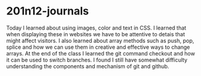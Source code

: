 # 201n12-journals
Today I learned about using images, color and text in CSS. I learned that when displaying these in websites we have to be attentive to detais that might affect visitors. I also learned about array methods such as push, pop, splice and how we can use them in creative and effective ways to change arrays. At the end of the class I learned the git command checkout and how it can be used to switch branches. I found I still have somewhat difficulty understanding the components and mechanism of git and github. 
